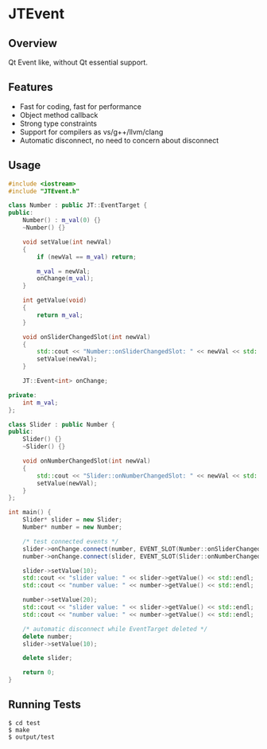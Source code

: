 JTEvent
=======

Overview
-------------

Qt Event like, without Qt essential support.

Features
-------------

* Fast for coding, fast for performance
* Object method callback
* Strong type constraints
* Support for compilers as vs/g++/llvm/clang
* Automatic disconnect, no need to concern about disconnect

Usage
-------------

```cpp
#include <iostream>
#include "JTEvent.h"

class Number : public JT::EventTarget {
public:
    Number() : m_val(0) {}
    ~Number() {}

    void setValue(int newVal)
    {
        if (newVal == m_val) return;

        m_val = newVal;
        onChange(m_val);
    }

    int getValue(void)
    {
        return m_val;
    }

    void onSliderChangedSlot(int newVal)
    {
        std::cout << "Number::onSliderChangedSlot: " << newVal << std::endl;
        setValue(newVal);
    }

    JT::Event<int> onChange;

private:
    int m_val;
};

class Slider : public Number {
public:
    Slider() {}
    ~Slider() {}

    void onNumberChangedSlot(int newVal)
    {
        std::cout << "Slider::onNumberChangedSlot: " << newVal << std::endl;
        setValue(newVal);
    }
};

int main() {
    Slider* slider = new Slider;
    Number* number = new Number;

    /* test connected events */
    slider->onChange.connect(number, EVENT_SLOT(Number::onSliderChangedSlot, int));
    number->onChange.connect(slider, EVENT_SLOT(Slider::onNumberChangedSlot, int));

    slider->setValue(10);
    std::cout << "slider value: " << slider->getValue() << std::endl;
    std::cout << "number value: " << number->getValue() << std::endl;

    number->setValue(20);
    std::cout << "slider value: " << slider->getValue() << std::endl;
    std::cout << "number value: " << number->getValue() << std::endl;

    /* automatic disconnect while EventTarget deleted */
    delete number;
    slider->setValue(10);

    delete slider;

    return 0;
}
```

Running Tests
-------------

    $ cd test
    $ make
    $ output/test
